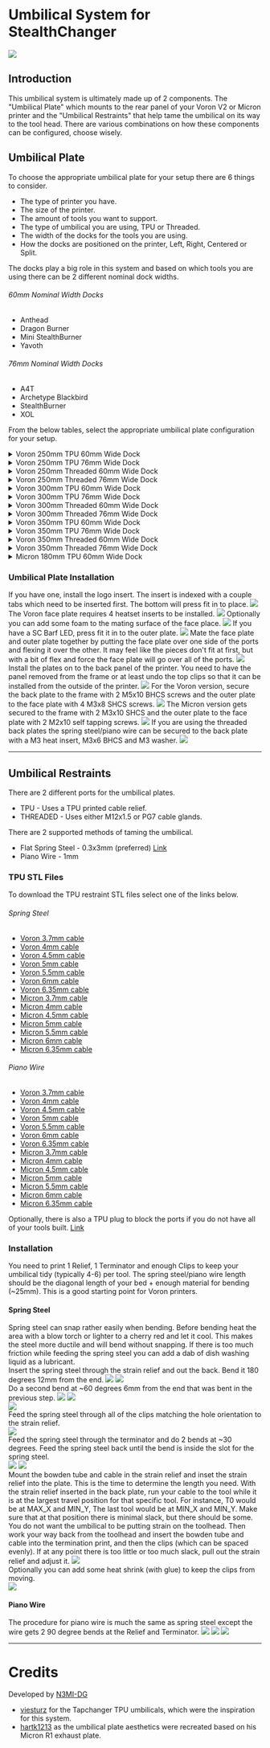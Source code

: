 # Umbilical System for StealthChanger
![](images/plate_tpu.jpg)
## Introduction
This umbilical system is ultimately made up of 2 components. The "Umbilical Plate" which mounts to the rear panel of your Voron V2 or Micron printer and the "Umbilical Restraints" that help tame the umbilical on its way to the tool head.
There are various combinations on how these components can be configured, choose wisely.
## Umbilical Plate
To choose the appropriate umbilical plate for your setup there are 6 things to consider.
- The type of printer you have.
- The size of the printer.
- The amount of tools you want to support.
- The type of umbilical you are using, TPU or Threaded.
- The width of the docks for the tools you are using.
- How the docks are positioned on the printer, Left, Right, Centered or Split.

The docks play a big role in this system and based on which tools you are using there can be 2 different nominal dock widths.

###### 60mm Nominal Width Docks
- Anthead
- Dragon Burner
- Mini StealthBurner
- Yavoth

###### 76mm Nominal Width Docks
- A4T
- Archetype Blackbird
- StealthBurner
- XOL

From the below tables, select the appropriate umbilical plate configuration for your setup.
<details name="printers">
<summary style="cursor: pointer;">Voron 250mm TPU 60mm Wide Dock</summary>

### Voron 250mm TPU 60mm Wide Dock
| Tool Count | Left | Right | Center | Split |
|-|-|-|-|-|
| 2 |[<img src="SVG/Voron_250_60mm_2tools_left_TPU.svg">](STL/Plates/Voron/250/2%20Tools/60mm%20Wide%20Dock/TPU/Left/) |[<img src="SVG/Voron_250_60mm_2tools_right_TPU.svg">](STL/Plates/Voron/250/2%20Tools/60mm%20Wide%20Dock/TPU/Right/) |[<img src="SVG/Voron_250_60mm_2tools_center_TPU.svg">](STL/Plates/Voron/250/2%20Tools/60mm%20Wide%20Dock/TPU/Center/) |[<img src="SVG/Voron_250_60mm_2tools_split_TPU.svg">](STL/Plates/Voron/250/2%20Tools/60mm%20Wide%20Dock/TPU/Split/) |
| 3 | - | - |[<img src="SVG/Voron_250_60mm_3tools_center_TPU.svg">](STL/Plates/Voron/250/3%20Tools/60mm%20Wide%20Dock/TPU/Center/) |[<img src="SVG/Voron_250_60mm_3tools_split_TPU.svg">](STL/Plates/Voron/250/3%20Tools/60mm%20Wide%20Dock/TPU/Split/) |
| 4 | - | - |[<img src="SVG/Voron_250_60mm_4tools_center_TPU.svg">](STL/Plates/Voron/250/4%20Tools/60mm%20Wide%20Dock/TPU/Center/) |[<img src="SVG/Voron_250_60mm_4tools_split_TPU.svg">](STL/Plates/Voron/250/4%20Tools/60mm%20Wide%20Dock/TPU/Split/) |
| 5 | - | - | - |[<img src="SVG/Voron_250_60mm_5tools_split_TPU.svg">](STL/Plates/Voron/250/5%20Tools/60mm%20Wide%20Dock/TPU/Split/) |

</details>

<details name="printers">
<summary style="cursor: pointer;">Voron 250mm TPU 76mm Wide Dock</summary>

### Voron 250mm TPU 76mm Wide Dock
| Tool Count | Left | Right | Center | Split |
|-|-|-|-|-|
| 2 |[<img src="SVG/Voron_250_76mm_2tools_left_TPU.svg">](STL/Plates/Voron/250/2%20Tools/76mm%20Wide%20Dock/TPU/Left/) |[<img src="SVG/Voron_250_76mm_2tools_right_TPU.svg">](STL/Plates/Voron/250/2%20Tools/76mm%20Wide%20Dock/TPU/Right/) |[<img src="SVG/Voron_250_76mm_2tools_center_TPU.svg">](STL/Plates/Voron/250/2%20Tools/76mm%20Wide%20Dock/TPU/Center/) |[<img src="SVG/Voron_250_76mm_2tools_split_TPU.svg">](STL/Plates/Voron/250/2%20Tools/76mm%20Wide%20Dock/TPU/Split/) |
| 3 | - | - |[<img src="SVG/Voron_250_76mm_3tools_center_TPU.svg">](STL/Plates/Voron/250/3%20Tools/76mm%20Wide%20Dock/TPU/Center/) |[<img src="SVG/Voron_250_76mm_3tools_split_TPU.svg">](STL/Plates/Voron/250/3%20Tools/76mm%20Wide%20Dock/TPU/Split/) |
| 4 | - | - | - |[<img src="SVG/Voron_250_76mm_4tools_split_TPU.svg">](STL/Plates/Voron/250/4%20Tools/76mm%20Wide%20Dock/TPU/Split/) |

</details>

<details name="printers">
<summary style="cursor: pointer;">Voron 250mm Threaded 60mm Wide Dock</summary>

### Voron 250mm Threaded 60mm Wide Dock
| Tool Count | Left | Right | Center | Split |
|-|-|-|-|-|
| 2 |[<img src="SVG/Voron_250_60mm_2tools_left_THREAD.svg">](STL/Plates/Voron/250/2%20Tools/60mm%20Wide%20Dock/Threaded/Left/) |[<img src="SVG/Voron_250_60mm_2tools_right_THREAD.svg">](STL/Plates/Voron/250/2%20Tools/60mm%20Wide%20Dock/Threaded/Right/) |[<img src="SVG/Voron_250_60mm_2tools_center_THREAD.svg">](STL/Plates/Voron/250/2%20Tools/60mm%20Wide%20Dock/Threaded/Center/) |[<img src="SVG/Voron_250_60mm_2tools_split_THREAD.svg">](STL/Plates/Voron/250/2%20Tools/60mm%20Wide%20Dock/Threaded/Split/) |
| 3 | - | - |[<img src="SVG/Voron_250_60mm_3tools_center_THREAD.svg">](STL/Plates/Voron/250/3%20Tools/60mm%20Wide%20Dock/Threaded/Center/) |[<img src="SVG/Voron_250_60mm_3tools_split_THREAD.svg">](STL/Plates/Voron/250/3%20Tools/60mm%20Wide%20Dock/Threaded/Split/) |
| 4 | - | - |[<img src="SVG/Voron_250_60mm_4tools_center_THREAD.svg">](STL/Plates/Voron/250/4%20Tools/60mm%20Wide%20Dock/Threaded/Center/) |[<img src="SVG/Voron_250_60mm_4tools_split_THREAD.svg">](STL/Plates/Voron/250/4%20Tools/60mm%20Wide%20Dock/Threaded/Split/) |
| 5 | - | - | - |[<img src="SVG/Voron_250_60mm_5tools_split_THREAD.svg">](STL/Plates/Voron/250/5%20Tools/60mm%20Wide%20Dock/Threaded/Split/) |

</details>

<details name="printers">
<summary style="cursor: pointer;">Voron 250mm Threaded 76mm Wide Dock</summary>

### Voron 250mm Threaded 76mm Wide Dock
| Tool Count | Left | Right | Center | Split |
|-|-|-|-|-|
| 2 |[<img src="SVG/Voron_250_76mm_2tools_left_THREAD.svg">](STL/Plates/Voron/250/2%20Tools/76mm%20Wide%20Dock/Threaded/Left/) |[<img src="SVG/Voron_250_76mm_2tools_right_THREAD.svg">](STL/Plates/Voron/250/2%20Tools/76mm%20Wide%20Dock/Threaded/Right/) |[<img src="SVG/Voron_250_76mm_2tools_center_THREAD.svg">](STL/Plates/Voron/250/2%20Tools/76mm%20Wide%20Dock/Threaded/Center/) |[<img src="SVG/Voron_250_76mm_2tools_split_THREAD.svg">](STL/Plates/Voron/250/2%20Tools/76mm%20Wide%20Dock/Threaded/Split/) |
| 3 | - | - |[<img src="SVG/Voron_250_76mm_3tools_center_THREAD.svg">](STL/Plates/Voron/250/3%20Tools/76mm%20Wide%20Dock/Threaded/Center/) |[<img src="SVG/Voron_250_76mm_3tools_split_THREAD.svg">](STL/Plates/Voron/250/3%20Tools/76mm%20Wide%20Dock/Threaded/Split/) |
| 4 | - | - | - |[<img src="SVG/Voron_250_76mm_4tools_split_THREAD.svg">](STL/Plates/Voron/250/4%20Tools/76mm%20Wide%20Dock/Threaded/Split/) |

</details>


<details name="printers">
<summary style="cursor: pointer;">Voron 300mm TPU 60mm Wide Dock</summary>

### Voron 300mm TPU 60mm Wide Dock
| Tool Count | Left | Right | Center | Split |
|-|-|-|-|-|
| 2 |[<img src="SVG/Voron_300_60mm_2tools_left_TPU.svg">](STL/Plates/Voron/300/2%20Tools/60mm%20Wide%20Dock/TPU/Left/) |[<img src="SVG/Voron_300_60mm_2tools_right_TPU.svg">](STL/Plates/Voron/300/2%20Tools/60mm%20Wide%20Dock/TPU/Right/) |[<img src="SVG/Voron_300_60mm_2tools_center_TPU.svg">](STL/Plates/Voron/300/2%20Tools/60mm%20Wide%20Dock/TPU/Center/) |[<img src="SVG/Voron_300_60mm_2tools_split_TPU.svg">](STL/Plates/Voron/300/2%20Tools/60mm%20Wide%20Dock/TPU/Split/) |
| 3 |[<img src="SVG/Voron_300_60mm_3tools_left_TPU.svg">](STL/Plates/Voron/300/3%20Tools/60mm%20Wide%20Dock/TPU/Left/) |[<img src="SVG/Voron_300_60mm_3tools_right_TPU.svg">](STL/Plates/Voron/300/3%20Tools/60mm%20Wide%20Dock/TPU/Right/) |[<img src="SVG/Voron_300_60mm_3tools_center_TPU.svg">](STL/Plates/Voron/300/3%20Tools/60mm%20Wide%20Dock/TPU/Center/) |[<img src="SVG/Voron_300_60mm_3tools_split_TPU.svg">](STL/Plates/Voron/300/3%20Tools/60mm%20Wide%20Dock/TPU/Split/) |
| 4 | - | - |[<img src="SVG/Voron_300_60mm_4tools_center_TPU.svg">](STL/Plates/Voron/300/4%20Tools/60mm%20Wide%20Dock/TPU/Center/) |[<img src="SVG/Voron_300_60mm_4tools_split_TPU.svg">](STL/Plates/Voron/300/4%20Tools/60mm%20Wide%20Dock/TPU/Split/) |
| 5 | - | - |[<img src="SVG/Voron_300_60mm_5tools_center_TPU.svg">](STL/Plates/Voron/300/5%20Tools/60mm%20Wide%20Dock/TPU/Center/) |[<img src="SVG/Voron_300_60mm_5tools_split_TPU.svg">](STL/Plates/Voron/300/5%20Tools/60mm%20Wide%20Dock/TPU/Split/) |
| 6 | - | - | - |[<img src="SVG/Voron_300_60mm_6tools_split_TPU.svg">](STL/Plates/Voron/300/6%20Tools/60mm%20Wide%20Dock/TPU/Split/) |

</details>

<details name="printers">
<summary style="cursor: pointer;">Voron 300mm TPU 76mm Wide Dock</summary>

### Voron 300mm TPU 76mm Wide Dock
| Tool Count | Left | Right | Center | Split |
|-|-|-|-|-|
| 2 |[<img src="SVG/Voron_300_76mm_2tools_left_TPU.svg">](STL/Plates/Voron/300/2%20Tools/76mm%20Wide%20Dock/TPU/Left/) |[<img src="SVG/Voron_300_76mm_2tools_right_TPU.svg">](STL/Plates/Voron/300/2%20Tools/76mm%20Wide%20Dock/TPU/Right/) |[<img src="SVG/Voron_300_76mm_2tools_center_TPU.svg">](STL/Plates/Voron/300/2%20Tools/76mm%20Wide%20Dock/TPU/Center/) |[<img src="SVG/Voron_300_76mm_2tools_split_TPU.svg">](STL/Plates/Voron/300/2%20Tools/76mm%20Wide%20Dock/TPU/Split/) |
| 3 | - | - |[<img src="SVG/Voron_300_76mm_3tools_center_TPU.svg">](STL/Plates/Voron/300/3%20Tools/76mm%20Wide%20Dock/TPU/Center/) |[<img src="SVG/Voron_300_76mm_3tools_split_TPU.svg">](STL/Plates/Voron/300/3%20Tools/76mm%20Wide%20Dock/TPU/Split/) |
| 4 | - | - | - |[<img src="SVG/Voron_300_76mm_4tools_split_TPU.svg">](STL/Plates/Voron/300/4%20Tools/76mm%20Wide%20Dock/TPU/Split/) |

</details>

<details name="printers">
<summary style="cursor: pointer;">Voron 300mm Threaded 60mm Wide Dock</summary>

### Voron 300mm Threaded 60mm Wide Dock
| Tool Count | Left | Right | Center | Split |
|-|-|-|-|-|
| 2 |[<img src="SVG/Voron_300_60mm_2tools_left_THREAD.svg">](STL/Plates/Voron/300/2%20Tools/60mm%20Wide%20Dock/Threaded/Left/) |[<img src="SVG/Voron_300_60mm_2tools_right_THREAD.svg">](STL/Plates/Voron/300/2%20Tools/60mm%20Wide%20Dock/Threaded/Right/) |[<img src="SVG/Voron_300_60mm_2tools_center_THREAD.svg">](STL/Plates/Voron/300/2%20Tools/60mm%20Wide%20Dock/Threaded/Center/) |[<img src="SVG/Voron_300_60mm_2tools_split_THREAD.svg">](STL/Plates/Voron/300/2%20Tools/60mm%20Wide%20Dock/Threaded/Split/) |
| 3 |[<img src="SVG/Voron_300_60mm_3tools_left_THREAD.svg">](STL/Plates/Voron/300/3%20Tools/60mm%20Wide%20Dock/Threaded/Left/) |[<img src="SVG/Voron_300_60mm_3tools_right_THREAD.svg">](STL/Plates/Voron/300/3%20Tools/60mm%20Wide%20Dock/Threaded/Right/) |[<img src="SVG/Voron_300_60mm_3tools_center_THREAD.svg">](STL/Plates/Voron/300/3%20Tools/60mm%20Wide%20Dock/Threaded/Center/) |[<img src="SVG/Voron_300_60mm_3tools_split_THREAD.svg">](STL/Plates/Voron/300/3%20Tools/60mm%20Wide%20Dock/Threaded/Split/) |
| 4 | - | - |[<img src="SVG/Voron_300_60mm_4tools_center_THREAD.svg">](STL/Plates/Voron/300/4%20Tools/60mm%20Wide%20Dock/Threaded/Center/) |[<img src="SVG/Voron_300_60mm_4tools_split_THREAD.svg">](STL/Plates/Voron/300/4%20Tools/60mm%20Wide%20Dock/Threaded/Split/) |
| 5 | - | - |[<img src="SVG/Voron_300_60mm_5tools_center_THREAD.svg">](STL/Plates/Voron/300/5%20Tools/60mm%20Wide%20Dock/Threaded/Center/) |[<img src="SVG/Voron_300_60mm_5tools_split_THREAD.svg">](STL/Plates/Voron/300/5%20Tools/60mm%20Wide%20Dock/Threaded/Split/) |
| 6 | - | - | - |[<img src="SVG/Voron_300_60mm_6tools_split_THREAD.svg">](STL/Plates/Voron/300/6%20Tools/60mm%20Wide%20Dock/Threaded/Split/) |

</details>

<details name="printers">
<summary style="cursor: pointer;">Voron 300mm Threaded 76mm Wide Dock</summary>

### Voron 300mm Threaded 76mm Wide Dock
| Tool Count | Left | Right | Center | Split |
|-|-|-|-|-|
| 2 |[<img src="SVG/Voron_300_76mm_2tools_left_THREAD.svg">](STL/Plates/Voron/300/2%20Tools/76mm%20Wide%20Dock/Threaded/Left/) |[<img src="SVG/Voron_300_76mm_2tools_right_THREAD.svg">](STL/Plates/Voron/300/2%20Tools/76mm%20Wide%20Dock/Threaded/Right/) |[<img src="SVG/Voron_300_76mm_2tools_center_THREAD.svg">](STL/Plates/Voron/300/2%20Tools/76mm%20Wide%20Dock/Threaded/Center/) |[<img src="SVG/Voron_300_76mm_2tools_split_THREAD.svg">](STL/Plates/Voron/300/2%20Tools/76mm%20Wide%20Dock/Threaded/Split/) |
| 3 | - | - |[<img src="SVG/Voron_300_76mm_3tools_center_THREAD.svg">](STL/Plates/Voron/300/3%20Tools/76mm%20Wide%20Dock/Threaded/Center/) |[<img src="SVG/Voron_300_76mm_3tools_split_THREAD.svg">](STL/Plates/Voron/300/3%20Tools/76mm%20Wide%20Dock/Threaded/Split/) |
| 4 | - | - | - |[<img src="SVG/Voron_300_76mm_4tools_split_THREAD.svg">](STL/Plates/Voron/300/4%20Tools/76mm%20Wide%20Dock/Threaded/Split/) |

</details>


<details name="printers">
<summary style="cursor: pointer;">Voron 350mm TPU 60mm Wide Dock</summary>

### Voron 350mm TPU 60mm Wide Dock
| Tool Count | Left | Right | Center | Split |
|-|-|-|-|-|
| 2 |[<img src="SVG/Voron_350_60mm_2tools_left_TPU.svg">](STL/Plates/Voron/350/2%20Tools/60mm%20Wide%20Dock/TPU/Left/) |[<img src="SVG/Voron_350_60mm_2tools_right_TPU.svg">](STL/Plates/Voron/350/2%20Tools/60mm%20Wide%20Dock/TPU/Right/) |[<img src="SVG/Voron_350_60mm_2tools_center_TPU.svg">](STL/Plates/Voron/350/2%20Tools/60mm%20Wide%20Dock/TPU/Center/) |[<img src="SVG/Voron_350_60mm_2tools_split_TPU.svg">](STL/Plates/Voron/350/2%20Tools/60mm%20Wide%20Dock/TPU/Split/) |
| 3 |[<img src="SVG/Voron_350_60mm_3tools_left_TPU.svg">](STL/Plates/Voron/350/3%20Tools/60mm%20Wide%20Dock/TPU/Left/) |[<img src="SVG/Voron_350_60mm_3tools_right_TPU.svg">](STL/Plates/Voron/350/3%20Tools/60mm%20Wide%20Dock/TPU/Right/) |[<img src="SVG/Voron_350_60mm_3tools_center_TPU.svg">](STL/Plates/Voron/350/3%20Tools/60mm%20Wide%20Dock/TPU/Center/) |[<img src="SVG/Voron_350_60mm_3tools_split_TPU.svg">](STL/Plates/Voron/350/3%20Tools/60mm%20Wide%20Dock/TPU/Split/) |
| 4 | - | - |[<img src="SVG/Voron_350_60mm_4tools_center_TPU.svg">](STL/Plates/Voron/350/4%20Tools/60mm%20Wide%20Dock/TPU/Center/) |[<img src="SVG/Voron_350_60mm_4tools_split_TPU.svg">](STL/Plates/Voron/350/4%20Tools/60mm%20Wide%20Dock/TPU/Split/) |
| 5 | - | - |[<img src="SVG/Voron_350_60mm_5tools_center_TPU.svg">](STL/Plates/Voron/350/5%20Tools/60mm%20Wide%20Dock/TPU/Center/) |[<img src="SVG/Voron_350_60mm_5tools_split_TPU.svg">](STL/Plates/Voron/350/5%20Tools/60mm%20Wide%20Dock/TPU/Split/) |
| 6 | - | - | - |[<img src="SVG/Voron_350_60mm_6tools_split_TPU.svg">](STL/Plates/Voron/350/6%20Tools/60mm%20Wide%20Dock/TPU/Split/) |

</details>

<details name="printers">
<summary style="cursor: pointer;">Voron 350mm TPU 76mm Wide Dock</summary>

### Voron 350mm TPU 76mm Wide Dock
| Tool Count | Left | Right | Center | Split |
|-|-|-|-|-|
| 2 |[<img src="SVG/Voron_350_76mm_2tools_left_TPU.svg">](STL/Plates/Voron/350/2%20Tools/76mm%20Wide%20Dock/TPU/Left/) |[<img src="SVG/Voron_350_76mm_2tools_right_TPU.svg">](STL/Plates/Voron/350/2%20Tools/76mm%20Wide%20Dock/TPU/Right/) |[<img src="SVG/Voron_350_76mm_2tools_center_TPU.svg">](STL/Plates/Voron/350/2%20Tools/76mm%20Wide%20Dock/TPU/Center/) |[<img src="SVG/Voron_350_76mm_2tools_split_TPU.svg">](STL/Plates/Voron/350/2%20Tools/76mm%20Wide%20Dock/TPU/Split/) |
| 3 | - | - |[<img src="SVG/Voron_350_76mm_3tools_center_TPU.svg">](STL/Plates/Voron/350/3%20Tools/76mm%20Wide%20Dock/TPU/Center/) |[<img src="SVG/Voron_350_76mm_3tools_split_TPU.svg">](STL/Plates/Voron/350/3%20Tools/76mm%20Wide%20Dock/TPU/Split/) |
| 4 | - | - |[<img src="SVG/Voron_350_76mm_4tools_center_TPU.svg">](STL/Plates/Voron/350/4%20Tools/76mm%20Wide%20Dock/TPU/Center/) |[<img src="SVG/Voron_350_76mm_4tools_split_TPU.svg">](STL/Plates/Voron/350/4%20Tools/76mm%20Wide%20Dock/TPU/Split/) |
| 5 | - | - | - |[<img src="SVG/Voron_350_76mm_5tools_split_TPU.svg">](STL/Plates/Voron/350/5%20Tools/76mm%20Wide%20Dock/TPU/Split/) |

</details>

<details name="printers">
<summary style="cursor: pointer;">Voron 350mm Threaded 60mm Wide Dock</summary>

### Voron 350mm Threaded 60mm Wide Dock
| Tool Count | Left | Right | Center | Split |
|-|-|-|-|-|
| 2 |[<img src="SVG/Voron_350_60mm_2tools_left_THREAD.svg">](STL/Plates/Voron/350/2%20Tools/60mm%20Wide%20Dock/Threaded/Left/) |[<img src="SVG/Voron_350_60mm_2tools_right_THREAD.svg">](STL/Plates/Voron/350/2%20Tools/60mm%20Wide%20Dock/Threaded/Right/) |[<img src="SVG/Voron_350_60mm_2tools_center_THREAD.svg">](STL/Plates/Voron/350/2%20Tools/60mm%20Wide%20Dock/Threaded/Center/) |[<img src="SVG/Voron_350_60mm_2tools_split_THREAD.svg">](STL/Plates/Voron/350/2%20Tools/60mm%20Wide%20Dock/Threaded/Split/) |
| 3 |[<img src="SVG/Voron_350_60mm_3tools_left_THREAD.svg">](STL/Plates/Voron/350/3%20Tools/60mm%20Wide%20Dock/Threaded/Left/) |[<img src="SVG/Voron_350_60mm_3tools_right_THREAD.svg">](STL/Plates/Voron/350/3%20Tools/60mm%20Wide%20Dock/Threaded/Right/) |[<img src="SVG/Voron_350_60mm_3tools_center_THREAD.svg">](STL/Plates/Voron/350/3%20Tools/60mm%20Wide%20Dock/Threaded/Center/) |[<img src="SVG/Voron_350_60mm_3tools_split_THREAD.svg">](STL/Plates/Voron/350/3%20Tools/60mm%20Wide%20Dock/Threaded/Split/) |
| 4 | - | - |[<img src="SVG/Voron_350_60mm_4tools_center_THREAD.svg">](STL/Plates/Voron/350/4%20Tools/60mm%20Wide%20Dock/Threaded/Center/) |[<img src="SVG/Voron_350_60mm_4tools_split_THREAD.svg">](STL/Plates/Voron/350/4%20Tools/60mm%20Wide%20Dock/Threaded/Split/) |
| 5 | - | - |[<img src="SVG/Voron_350_60mm_5tools_center_THREAD.svg">](STL/Plates/Voron/350/5%20Tools/60mm%20Wide%20Dock/Threaded/Center/) |[<img src="SVG/Voron_350_60mm_5tools_split_THREAD.svg">](STL/Plates/Voron/350/5%20Tools/60mm%20Wide%20Dock/Threaded/Split/) |
| 6 | - | - | - |[<img src="SVG/Voron_350_60mm_6tools_split_THREAD.svg">](STL/Plates/Voron/350/6%20Tools/60mm%20Wide%20Dock/Threaded/Split/) |

</details>

<details name="printers">
<summary style="cursor: pointer;">Voron 350mm Threaded 76mm Wide Dock</summary>

### Voron 350mm Threaded 76mm Wide Dock
| Tool Count | Left | Right | Center | Split |
|-|-|-|-|-|
| 2 |[<img src="SVG/Voron_350_76mm_2tools_left_THREAD.svg">](STL/Plates/Voron/350/2%20Tools/76mm%20Wide%20Dock/Threaded/Left/) |[<img src="SVG/Voron_350_76mm_2tools_right_THREAD.svg">](STL/Plates/Voron/350/2%20Tools/76mm%20Wide%20Dock/Threaded/Right/) |[<img src="SVG/Voron_350_76mm_2tools_center_THREAD.svg">](STL/Plates/Voron/350/2%20Tools/76mm%20Wide%20Dock/Threaded/Center/) |[<img src="SVG/Voron_350_76mm_2tools_split_THREAD.svg">](STL/Plates/Voron/350/2%20Tools/76mm%20Wide%20Dock/Threaded/Split/) |
| 3 | - | - |[<img src="SVG/Voron_350_76mm_3tools_center_THREAD.svg">](STL/Plates/Voron/350/3%20Tools/76mm%20Wide%20Dock/Threaded/Center/) |[<img src="SVG/Voron_350_76mm_3tools_split_THREAD.svg">](STL/Plates/Voron/350/3%20Tools/76mm%20Wide%20Dock/Threaded/Split/) |
| 4 | - | - |[<img src="SVG/Voron_350_76mm_4tools_center_THREAD.svg">](STL/Plates/Voron/350/4%20Tools/76mm%20Wide%20Dock/Threaded/Center/) |[<img src="SVG/Voron_350_76mm_4tools_split_THREAD.svg">](STL/Plates/Voron/350/4%20Tools/76mm%20Wide%20Dock/Threaded/Split/) |
| 5 | - | - | - |[<img src="SVG/Voron_350_76mm_5tools_split_THREAD.svg">](STL/Plates/Voron/350/5%20Tools/76mm%20Wide%20Dock/Threaded/Split/) |

</details>


<details name="printers">
<summary style="cursor: pointer;">Micron 180mm TPU 60mm Wide Dock</summary>

### Micron 180mm TPU 60mm Wide Dock
| Tool Count | Left | Right | Center | Split |
|-|-|-|-|-|
| 2 |[<img src="SVG/Micron_180_60mm_2tools_left_TPU.svg">](STL/Plates/Micron/180/2%20Tools/60mm%20Wide%20Dock/TPU/Left/) |[<img src="SVG/Micron_180_60mm_2tools_right_TPU.svg">](STL/Plates/Micron/180/2%20Tools/60mm%20Wide%20Dock/TPU/Right/) |[<img src="SVG/Micron_180_60mm_2tools_center_TPU.svg">](STL/Plates/Micron/180/2%20Tools/60mm%20Wide%20Dock/TPU/Center/) |[<img src="SVG/Micron_180_60mm_2tools_split_TPU.svg">](STL/Plates/Micron/180/2%20Tools/60mm%20Wide%20Dock/TPU/Split/) |
| 3 | - | - |[<img src="SVG/Micron_180_60mm_3tools_center_TPU.svg">](STL/Plates/Micron/180/3%20Tools/60mm%20Wide%20Dock/TPU/Center/) |[<img src="SVG/Micron_180_60mm_3tools_split_TPU.svg">](STL/Plates/Micron/180/3%20Tools/60mm%20Wide%20Dock/TPU/Split/) |
| 4 | - | - | - |[<img src="SVG/Micron_180_60mm_4tools_split_TPU.svg">](STL/Plates/Micron/180/4%20Tools/60mm%20Wide%20Dock/TPU/Split/) |

</details>


### Umbilical Plate Installation
If you have one, install the logo insert. The insert is indexed with a couple tabs which need to be inserted first. The bottom will press fit in to place.
![](images/insert.jpg)
The Voron face plate requires 4 heatset inserts to be installed.
![](images/heaset_insert.jpg)
Optionally you can add some foam to the mating surface of the face place.
![](images/foam.jpg)
If you have a SC Barf LED, press fit it in to the outer plate.
![](images/sc_barf.jpg)
Mate the face plate and outer plate together by putting the face plate over one side of the ports and flexing it over the other. It may feel like the pieces don't fit at first, but with a bit of flex and force the face plate will go over all of the ports.
![](images/flex.jpg)
Install the plates on to the back panel of the printer. You need to have the panel removed from the frame or at least undo the top clips so that it can be installed from the outside of the printer.
![](images/panel.jpg)
For the Voron version, secure the back plate to the frame with 2 M5x10 BHCS screws and the outer plate to the face plate with 4 M3x8 SHCS screws.
![](images/installed_voron.jpg)
The Micron version gets secured to the frame with 2 M3x10 SHCS and the outer plate to the face plate with 2 M2x10 self tapping screws.
![](images/installed_micron.jpg)
If you are using the threaded back plates the spring steel/piano wire can be secured to the back plate with a M3 heat insert, M3x6 BHCS and M3 washer.
![](images/thread_spring.jpg)
___
## Umbilical Restraints
There are 2 different ports for the umbilical plates.
- TPU - Uses a TPU printed cable relief.
- THREADED - Uses either M12x1.5 or PG7 cable glands.

There are 2 supported methods of taming the umbilical.
- Flat Spring Steel - 0.3x3mm (preferred) [Link](https://www.aliexpress.com/item/1005006731615186.html "Aliexpress")
- Piano Wire - 1mm

### TPU STL Files
To download the TPU restraint STL files select one of the links below.
###### Spring Steel
- [Voron 3.7mm cable](STL/TPU%20Umbilical/Voron/Spring/3.7mm%20Cable)
- [Voron 4mm cable](STL/TPU%20Umbilical/Voron/Spring/4mm%20Cable)
- [Voron 4.5mm cable](STL/TPU%20Umbilical/Voron/Spring/4.5mm%20Cable)
- [Voron 5mm cable](STL/TPU%20Umbilical/Voron/Spring/5mm%20Cable)
- [Voron 5.5mm cable](STL/TPU%20Umbilical/Voron/Spring/5.5mm%20Cable)
- [Voron 6mm cable](STL/TPU%20Umbilical/Voron/Spring/6mm%20Cable)
- [Voron 6.35mm cable](STL/TPU%20Umbilical/Voron/Spring/6.35mm%20Cable)
- [Micron 3.7mm cable](STL/TPU%20Umbilical/Micron/Spring/3.7mm%20Cable)
- [Micron 4mm cable](STL/TPU%20Umbilical/Micron/Spring/4mm%20Cable)
- [Micron 4.5mm cable](STL/TPU%20Umbilical/Micron/Spring/4.5mm%20Cable)
- [Micron 5mm cable](STL/TPU%20Umbilical/Micron/Spring/5mm%20Cable)
- [Micron 5.5mm cable](STL/TPU%20Umbilical/Micron/Spring/5.5mm%20Cable)
- [Micron 6mm cable](STL/TPU%20Umbilical/Micron/Spring/6mm%20Cable)
- [Micron 6.35mm cable](STL/TPU%20Umbilical/Micron/Spring/6.35mm%20Cable)
###### Piano Wire
- [Voron 3.7mm cable](STL/TPU%20Umbilical/Voron/Wire/3.7mm%20Cable)
- [Voron 4mm cable](STL/TPU%20Umbilical/Voron/Wire/4mm%20Cable)
- [Voron 4.5mm cable](STL/TPU%20Umbilical/Voron/Wire/4.5mm%20Cable)
- [Voron 5mm cable](STL/TPU%20Umbilical/Voron/Wire/5mm%20Cable)
- [Voron 5.5mm cable](STL/TPU%20Umbilical/Voron/Wire/5.5mm%20Cable)
- [Voron 6mm cable](STL/TPU%20Umbilical/Voron/Wire/6mm%20Cable)
- [Voron 6.35mm cable](STL/TPU%20Umbilical/Voron/Wire/6.35mm%20Cable)
- [Micron 3.7mm cable](STL/TPU%20Umbilical/Micron/Wire/3.7mm%20Cable)
- [Micron 4mm cable](STL/TPU%20Umbilical/Micron/Wire/4mm%20Cable)
- [Micron 4.5mm cable](STL/TPU%20Umbilical/Micron/Wire/4.5mm%20Cable)
- [Micron 5mm cable](STL/TPU%20Umbilical/Micron/Wire/5mm%20Cable)
- [Micron 5.5mm cable](STL/TPU%20Umbilical/Micron/Wire/5.5mm%20Cable)
- [Micron 6mm cable](STL/TPU%20Umbilical/Micron/Wire/6mm%20Cable)
- [Micron 6.35mm cable](STL/TPU%20Umbilical/Micron/Wire/6.35mm%20Cable)

 Optionally, there is also a TPU plug to block the ports if you do not have all of your tools built. [Link](STL/TPU%20Umbilical/Relief_Plug.stl, "TPU Plug")
### Installation
You need to print 1 Relief, 1 Terminator and enough Clips to keep your umbilical tidy (typically 4-6) per tool.
The spring steel/piano wire length should be the diagonal length of your bed + enough material for bending (~25mm). This is a good starting point for Voron printers.
#### Spring Steel
Spring steel can snap rather easily when bending. Before bending heat the area with a blow torch or lighter to a cherry red and let it cool. This makes the steel more ductile and will bend without snapping.
If there is too much friction while feeding the spring steel you can add a dab of dish washing liquid as a lubricant.
<br/>Insert the spring steel through the strain relief and out the back. Bend it 180 degrees 12mm from the end.
![](images/bend1.jpg) ![](images/bend1_1.jpg)
<br/>Do a second bend at ~60 degrees 6mm from the end that was bent in the previous step.
![](images/bend2.jpg) ![](images/bend2_1.jpg)
<br/>![](images/relief.jpg)
<br/>Feed the spring steel through all of the clips matching the hole orientation to the strain relief.<br/>![](images/clips.jpg)
<br/>Feed the spring steel through the terminator and do 2 bends at ~30 degrees. Feed the spring steel back until the bend is inside the slot for the spring steel.<br/>![](images/bend3.jpg) ![](images/terminator.jpg)
<br/>Mount the bowden tube and cable in the strain relief and inset the strain relief into the plate. This is the time to determine the length you need. With the strain relief inserted in the back plate, run your cable to the tool while it is at the largest travel position for that specific tool. For instance, T0 would be at MAX_X and MIN_Y, The last tool would be at MIN_X and MIN_Y. Make sure that at that position there is minimal slack, but there should be some. You do not want the umbilical to be putting strain on the toolhead. Then work your way back from the toolhead and insert the bowden tube and cable into the termination print, and then the clips (which can be spaced evenly). If at any point there is too little or too much slack, pull out the strain relief and adjust it.
![](images/umbilical.jpg)
<br/>Optionally you can add some heat shrink (with glue) to keep the clips from moving.<br/>![](images/shrink.jpg)
#### Piano Wire
The procedure for piano wire is much the same as spring steel except the wire gets 2 90 degree bends at the Relief and Terminator.
![](images/wire_1.jpg)
![](images/wire_3.jpg)
![](images/wire_2.jpg)
___
# Credits
Developed by [N3MI-DG](https://github.com/N3MI-DG)
- [viesturz](https://github.com/viesturz) for the Tapchanger TPU umbilicals, which were the inspiration for this system.
- [hartk1213](https://github.com/hartk1213) as the umbilical plate aesthetics were recreated based on his Micron R1 exhaust plate.